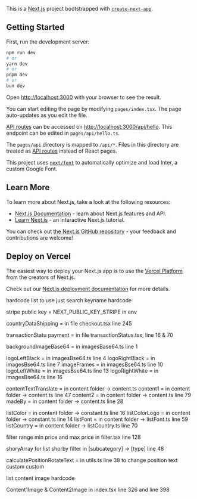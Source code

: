 This is a [Next.js](https://nextjs.org/) project bootstrapped with [`create-next-app`](https://github.com/vercel/next.js/tree/canary/packages/create-next-app).

## Getting Started

First, run the development server:

```bash
npm run dev
# or
yarn dev
# or
pnpm dev
# or
bun dev
```

Open [http://localhost:3000](http://localhost:3000) with your browser to see the result.

You can start editing the page by modifying `pages/index.tsx`. The page auto-updates as you edit the file.

[API routes](https://nextjs.org/docs/api-routes/introduction) can be accessed on [http://localhost:3000/api/hello](http://localhost:3000/api/hello). This endpoint can be edited in `pages/api/hello.ts`.

The `pages/api` directory is mapped to `/api/*`. Files in this directory are treated as [API routes](https://nextjs.org/docs/api-routes/introduction) instead of React pages.

This project uses [`next/font`](https://nextjs.org/docs/basic-features/font-optimization) to automatically optimize and load Inter, a custom Google Font.

## Learn More

To learn more about Next.js, take a look at the following resources:

- [Next.js Documentation](https://nextjs.org/docs) - learn about Next.js features and API.
- [Learn Next.js](https://nextjs.org/learn) - an interactive Next.js tutorial.

You can check out [the Next.js GitHub repository](https://github.com/vercel/next.js/) - your feedback and contributions are welcome!

## Deploy on Vercel

The easiest way to deploy your Next.js app is to use the [Vercel Platform](https://vercel.com/new?utm_medium=default-template&filter=next.js&utm_source=create-next-app&utm_campaign=create-next-app-readme) from the creators of Next.js.

Check out our [Next.js deployment documentation](https://nextjs.org/docs/deployment) for more details.

hardcode list
to use just search keyname hardcode

stripe public key = NEXT_PUBLIC_KEY_STRIPE in env

countryDataShipping = in file checkout.tsx line 245

transactionStatu payment = in file transactionStatus.tsx, line 16 & 70

backgroundImageBase64 = in imagesBase64.ts line 1

logoLeftBlack = in imagesBse64.ts line 4
logoRightBlack = in imagesBse64.ts line 7
imageFrames = in imagesBse64.ts line 10
logoLeftWhite = in imagesBse64.ts line 13
logoRightWhite = in imagesBse64.ts line 16

contentTextTranslate = in content folder -> content.ts
content1 = in content folder -> content.ts line 47
content2 = in content folder -> content.ts line 79
madeBy = in content folder -> content.ts line 28

listColor = in content folder -> constant.ts line 16
listColorLogo = in content folder -> constant.ts line 14
listFont = in content folder -> listFont.ts line 59
listCountry = in content folder -> listCountry.ts line 70

filter range min price and max price in filter.tsx line 128

shoryArray for list shorby filter in [subcategory] -> [type] line 48

calculatePositionRotateText = in utils.ts line 38
to change position text custom custom

list content image hardcode

Content1Image & Content2Image in index.tsx line 326 and line 398
